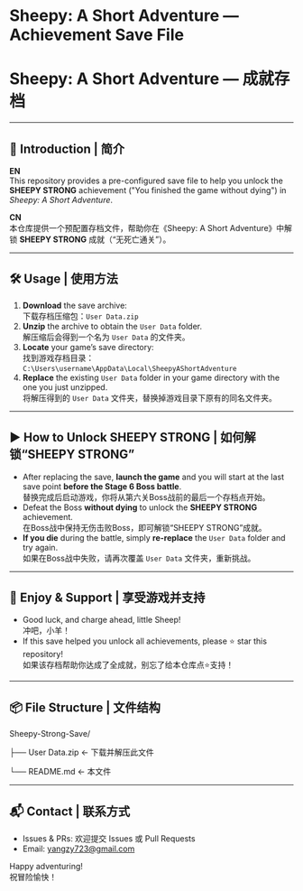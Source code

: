 # Sheepy: A Short Adventure — Achievement Save File  
# Sheepy: A Short Adventure — 成就存档

---

## 📄 Introduction | 简介

**EN**  
This repository provides a pre-configured save file to help you unlock the **SHEEPY STRONG** achievement ("You finished the game without dying") in *Sheepy: A Short Adventure*.

**CN**  
本仓库提供一个预配置存档文件，帮助你在《Sheepy: A Short Adventure》中解锁 **SHEEPY STRONG** 成就（“无死亡通关”）。

---

## 🛠️ Usage | 使用方法

1. **Download** the save archive:  
   下载存档压缩包：`User Data.zip`
2. **Unzip** the archive to obtain the `User Data` folder.  
   解压缩后会得到一个名为 `User Data` 的文件夹。
3. **Locate** your game’s save directory:  
   找到游戏存档目录：
   `C:\Users\username\AppData\Local\SheepyAShortAdventure`
4. **Replace** the existing `User Data` folder in your game directory with the one you just unzipped.  
将解压得到的 `User Data` 文件夹，替换掉游戏目录下原有的同名文件夹。

---

## ▶️ How to Unlock SHEEPY STRONG | 如何解锁“SHEEPY STRONG”

- After replacing the save, **launch the game** and you will start at the last save point **before the Stage 6 Boss battle**.  
替换完成后启动游戏，你将从第六关Boss战前的最后一个存档点开始。
- Defeat the Boss **without dying** to unlock the **SHEEPY STRONG** achievement.  
在Boss战中保持无伤击败Boss，即可解锁“SHEEPY STRONG”成就。
- **If you die** during the battle, simply **re-replace** the `User Data` folder and try again.  
如果在Boss战中失败，请再次覆盖 `User Data` 文件夹，重新挑战。

---

## 🎉 Enjoy & Support | 享受游戏并支持

- Good luck, and charge ahead, little Sheep!  
冲吧，小羊！
- If this save helped you unlock all achievements, please ⭐ star this repository!  
如果该存档帮助你达成了全成就，别忘了给本仓库点⭐支持！

---

## 📦 File Structure | 文件结构

Sheepy-Strong-Save/

├── User Data.zip ← 下载并解压此文件

└── README.md ← 本文件

---

## 📬 Contact | 联系方式

- Issues & PRs: 欢迎提交 Issues 或 Pull Requests  
- Email: yangzy723@gmail.com

Happy adventuring!  
祝冒险愉快！  
